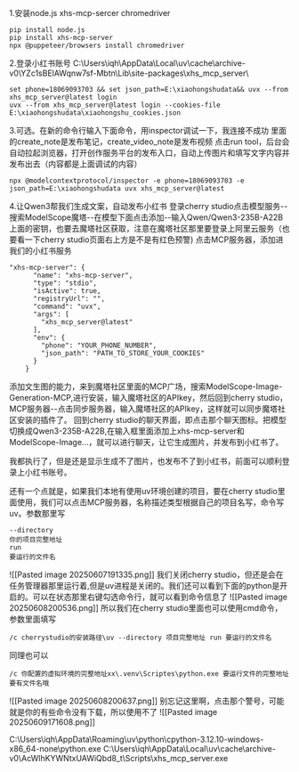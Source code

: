 1.安装node.js    xhs-mcp-sercer chromedriver
```
pip install node.js
pip install xhs-mcp-server
npx @puppeteer/browsers install chromedriver
```
2.登录小红书账号
C:\Users\iqh\AppData\Local\uv\cache\archive-v0\YZc1sBElAWqnw7sf-Mbtn\Lib\site-packages\xhs_mcp_server\
```
set phone=18069093703 && set json_path=E:\xiaohongshudata&& uvx --from xhs_mcp_server@latest login
uvx --from xhs_mcp_server@latest login --cookies-file E:\xiaohongshudata\xiaohongshu_cookies.json
```
3.可选。在新的命令行输入下面命令，用inspector调试一下，我连接不成功
里面的create_note是发布笔记，create_video_note是发布视频
点击run tool，后台会自动拉起浏览器，打开创作服务平台的发布入口，自动上传图片和填写文字内容并发布出去（内容都是上面调试的内容）
```text
npx @modelcontextprotocol/inspector -e phone=18069093703 -e json_path=E:\xiaohongshudata uvx xhs_mcp_server@latest
```
4.让Qwen3帮我们生成文案，自动发布小红书
登录cherry studio点击模型服务--搜索ModelScope魔塔--在模型下面点击添加--输入Qwen/Qwen3-235B-A22B
上面的密钥，也要去魔塔社区获取，注意在魔塔社区那里要登录上阿里云服务（也要看一下cherry studio页面右上方是不是有红色预警)
点击MCP服务器，添加进我们的小红书服务
```text
"xhs-mcp-server": {
      "name": "xhs-mcp-server",
      "type": "stdio",
      "isActive": true,
      "registryUrl": "",
      "command": "uvx",
      "args": [
        "xhs_mcp_server@latest"
      ],
      "env": {
        "phone": "YOUR_PHONE_NUMBER",
        "json_path": "PATH_TO_STORE_YOUR_COOKIES"
      }
    }
```
添加文生图的能力，来到魔塔社区里面的MCP广场，搜索ModelScope-Image-Generation-MCP,进行安装，输入魔塔社区的APIkey，然后回到cherry studio，MCP服务器--点击同步服务器，输入魔塔社区的APIkey，这样就可以同步魔塔社区安装的插件了。
回到cherry studio的聊天界面，即点击那个聊天图标。把模型切换成Qwen3-235B-A22B,在输入框里面添加上xhs-mcp-server和ModelScope-Image...，就可以进行聊天，让它生成图片，并发布到小红书了。

我都执行了，但是还是显示生成不了图片，也发布不了到小红书，前面可以顺利登录上小红书账号。

还有一个点就是，如果我们本地有使用uv环境创建的项目，要在cherry studio里面使用，我们可以点击MCP服务器，名称描述类型根据自己的项目名写，命令写uv。参数那里写
```
--directory
你的项目完整地址
run
要运行的文件名
```
![[Pasted image 20250607191335.png]]
我们关闭cherry studio，但还是会在任务管理器那里运行着,但是uv进程是关闭的。我们还可以看到下面的python是开启的。可以在状态那里右键勾选命令行，就可以看到命令信息了
![[Pasted image 20250608200536.png]]
所以我们在cherry studio里面也可以使用cmd命令，参数里面填写
```
/c cherrystudio的安装路径\uv --directory 项目完整地址 run 要运行的文件名
```
同理也可以
```
/c 你配置的虚拟环境的完整地址xx\.venv\Scriptes\python.exe 要运行文件的完整地址要有文件名哦
```
![[Pasted image 20250608200637.png]]
别忘记这里啊，点击那个警号，可能就是你的有些命令没有下载，所以使用不了
![[Pasted image 20250609171608.png]]

C:\Users\iqh\AppData\Roaming\uv\python\cpython-3.12.10-windows-x86_64-none\python.exe
C:\Users\iqh\AppData\Local\uv\cache\archive-v0\AcWlhKYWNtxUAWiQbd8_t\Scripts\xhs_mcp_server.exe